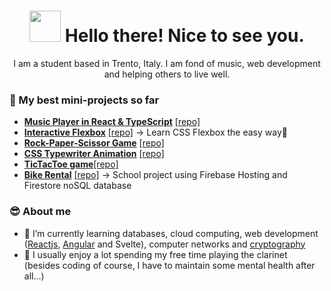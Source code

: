 <div align="center">
  <h1><img src="https://emojis.slackmojis.com/emojis/images/1536351075/4594/blob-wave.gif?1536351075" width="50"/> Hello there! Nice to see you.</h1>

  <p>I am a student based in Trento, Italy. I am fond of music, web development and helping others to live well.</p>
</div>

### 👀 My best mini-projects so far
  - **[Music Player in React & TypeScript](https://francesco-music.vercel.app/ "a chill music player")** [[repo]](https://github.com/Santeenee/music-player-react-ts)
  - **[Interactive Flexbox](https://santeenee-flexbox.netlify.app "Do you want to learn CSS Flexbox or not?")** [[repo]](https://github.com/santeenee/interactive-flexbox) -> Learn CSS Flexbox the easy way🤗
  - **[Rock-Paper-Scissor Game](https://santeenee-rps.netlify.app "Wanna play rock-paper-scissors?")** [[repo]](https://github.com/Santeenee/Rock-Paper-Scissors--VanillaJS)
  - **[CSS Typewriter Animation](https://santeenee-typewriter.netlify.app "Smooth animation with css ONLY")** [[repo]](https://github.com/Santeenee/Typewriter-CSSonly-animation)
  - **[TicTacToe game](https://tic-tac-toe-santini.vercel.app "A smol tic tac toe game")**[[repo]](https://github.com/Santeenee/TicTacToe)
  - **[Bike Rental](https://rentals-bike.web.app "Just some bikes, nothing to see here")** [[repo]](https://github.com/Santeenee/bike-rental) -> School project using Firebase Hosting and Firestore noSQL database

### 😎 About me
- 🌱 I’m currently learning databases, cloud computing, web development ([Reactjs](https://github.com/santeenee/music-player-react-ts 'Music player in React-TypeScript'), [Angular](https://github.com/santeenee/learning-angular) and Svelte), computer networks and [cryptography](https://github.com/santeenee/cryptography-python 'Cryptography in Python')
- 🎵 I usually enjoy a lot spending my free time playing the clarinet 
  (besides coding of course, I have to maintain some mental health after all...)
